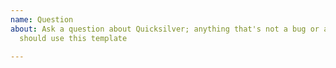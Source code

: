 ```yaml
---
name: Question
about: Ask a question about Quicksilver; anything that's not a bug or a feature request
  should use this template

---
```


<!-- Feel free to ask questions here, about project direction, docs, or whatever else -->

